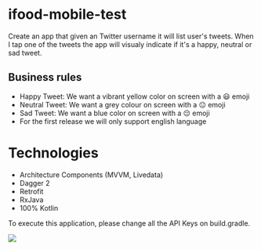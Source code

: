 # ifood-mobile-test
Create an app that given an Twitter username it will list user's tweets. When I tap one of the tweets the app will visualy indicate if it's a happy, neutral or sad tweet.

## Business rules
* Happy Tweet: We want a vibrant yellow color on screen with a 😃 emoji
* Neutral Tweet: We want a grey colour on screen with a 😐 emoji
* Sad Tweet: We want a blue color on screen with a 😔 emoji
* For the first release we will only support english language

# Technologies
* Architecture Components (MVVM, Livedata)
* Dagger 2
* Retrofit
* RxJava
* 100% Kotlin

To execute this application, please change all the API Keys on build.gradle.


![](images/tweet.gif)

